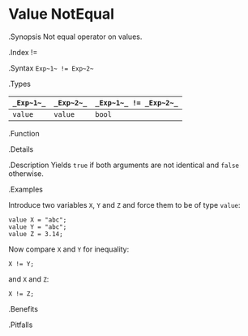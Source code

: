 # Value NotEqual

.Synopsis
Not equal operator on values.

.Index
!=

.Syntax
`Exp~1~ != Exp~2~`

.Types


| `_Exp~1~_`   | `_Exp~2~_` | `_Exp~1~_ != _Exp~2~_`  |
| --- | --- | --- |
| `value`     |  `value`  | `bool`                |


.Function

.Details

.Description
Yields `true` if both arguments are not identical and `false` otherwise.

.Examples

Introduce two variables `X`, `Y` and `Z` and force them to be of type `value`:
```rascal-shell,continue
value X = "abc";
value Y = "abc";
value Z = 3.14;
```
Now compare `X` and `Y` for inequality:
```rascal-shell,continue
X != Y;
```
and `X` and `Z`:
```rascal-shell,continue
X != Z;
```

.Benefits

.Pitfalls

